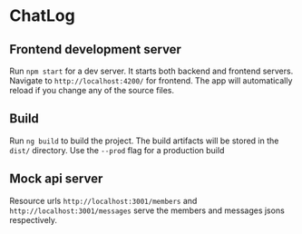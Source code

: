 # ChatLog

## Frontend development server

Run `npm start` for a dev server. It starts both backend and frontend servers.
Navigate to `http://localhost:4200/` for frontend.
The app will automatically reload if you change any of the source files.

## Build

Run `ng build` to build the project. The build artifacts will be stored in the `dist/` directory. Use the `--prod` flag for a production build

## Mock api server

Resource urls `http://localhost:3001/members` and `http://localhost:3001/messages` serve the members and messages jsons respectively.
